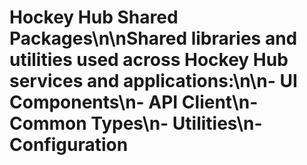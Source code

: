 # Hockey Hub Shared Packages\n\nShared libraries and utilities used across Hockey Hub services and applications:\n\n- UI Components\n- API Client\n- Common Types\n- Utilities\n- Configuration